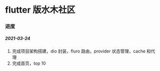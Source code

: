 # flutter 版水木社区

### 进度

##### 2021-03-24

1. 完成项目架构搭建，dio 封装，fluro 路由，provider 状态管理，cache 和代理
2. 完成首页，top 10

[](https://github.com/dirkhe1051931999/flutter_shuimushequ/blob/main/doc/home.png)
[](https://github.com/dirkhe1051931999/flutter_shuimushequ/blob/main/doc/top10.png)
